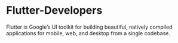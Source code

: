 # Flutter-Developers

Flutter is Google’s UI toolkit for building beautiful, natively compiled applications for mobile, web, and desktop from a single codebase.
